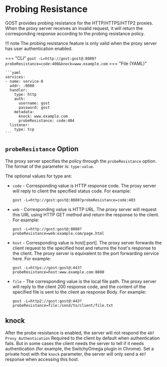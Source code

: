 # Probing Resistance

GOST provides probing resistance for the HTTP/HTTPS/HTTP2 proxies. When the proxy server receives an invalid request, it will return the corresponding response according to the probing resistance policy.

!!! note
    The probing resistance feature is only valid when the proxy server has user authentication enabled.

=== "CLI"
    ```
    gost -L=http://gost:gost@:8080?probeResistance=code:400&knock=www.example.com
    ```
=== "File (YAML)"

    ```yaml
    services:
    - name: service-0
      addr: :8080
      handler:
        type: http
        auth:
          username: gost
          password: gost
        metadata:
          knock: www.example.com
          probeResistance: code:404
      listener:
        type: tcp
    ```
## `probeResistance` Option

The proxy server specifies the policy through the `probeResistance` option. The format of the parameter is: `type:value`.

The optional values for type are:

* `code` - Corresponding value is HTTP response code. The proxy server will reply to client the specified status code. For example:
    ```
    gost -L=http://gost:gost@:8080?probeResistance=code:403
    ```

* `web` - Corresponding value is HTTP URL. The proxy server will request this URL using HTTP GET method and return the response to the client. For example:
    ```
    gost -L=http://gost:gost@:8080?probeResistance=web:example.com/page.html
    ```

* `host` - Corresponding value is host[:port]. The proxy server forwards the client request to the specified host and returns the host's response to the client. The proxy server is equivalent to the port forwarding service here. For example:
	```
	gost -L=https://gost:gost@:443?probeResistance=host:www.example.com:8080
	```

* `file` - The corresponding value is the local file path. The proxy server will reply to the client 200 response code, and the content of the specified file is sent to the client as response Body. For example:
	```
	gost -L=http2://gost:gost@:443?probeResistance=file:/send/to/client/file.txt
	```

## knock

After the probe resistance is enabled, the server will not respond the `407 Proxy Authentication` Required to the client by default when authentication fails. But in some cases the client needs the server to tell if it needs authentication (for example, the SwitchyOmega plugin in Chrome). Set a private host with the `knock` parameter, the server will only send a `407` response when accessing this host.